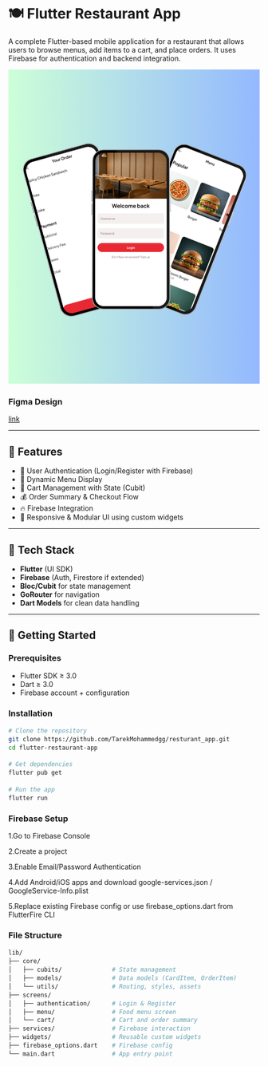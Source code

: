 # 🍽️ Flutter Restaurant App

A complete Flutter-based mobile application for a restaurant that allows users to browse menus, add items to a cart, and place orders. It uses Firebase for authentication and backend integration.

![restaurant app](assets/images/restaurant_app.png)

### Figma Design 
[link](https://www.figma.com/design/3QUtWA5a7zqbJR0CM6tOri/Restaurant-App?node-id=0-1&t=eOiv3eHot4sz2Npp-1)

---

## 📱 Features

- 🔐 User Authentication (Login/Register with Firebase)
- 🧾 Dynamic Menu Display
- 🛒 Cart Management with State (Cubit)
- 💰 Order Summary & Checkout Flow
- 🔥 Firebase Integration
- 🎨 Responsive & Modular UI using custom widgets

---

## 🧱 Tech Stack

- **Flutter** (UI SDK)
- **Firebase** (Auth, Firestore if extended)
- **Bloc/Cubit** for state management
- **GoRouter** for navigation
- **Dart Models** for clean data handling

---

## 🚀 Getting Started

### Prerequisites

- Flutter SDK ≥ 3.0
- Dart ≥ 3.0
- Firebase account + configuration

### Installation

```bash
# Clone the repository
git clone https://github.com/TarekMohammedgg/resturant_app.git
cd flutter-restaurant-app

# Get dependencies
flutter pub get

# Run the app
flutter run
```

### Firebase Setup
1.Go to Firebase Console

2.Create a project

3.Enable Email/Password Authentication

4.Add Android/iOS apps and download google-services.json / GoogleService-Info.plist

5.Replace existing Firebase config or use firebase_options.dart from FlutterFire CLI

### File Structure 
```bash
lib/
├── core/
│   ├── cubits/              # State management
│   ├── models/              # Data models (CardItem, OrderItem)
│   └── utils/               # Routing, styles, assets
├── screens/
│   ├── authentication/      # Login & Register
│   ├── menu/                # Food menu screen
│   └── cart/                # Cart and order summary
├── services/                # Firebase interaction
├── widgets/                 # Reusable custom widgets
├── firebase_options.dart    # Firebase config
└── main.dart                # App entry point
```


